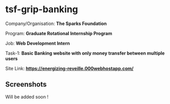 # tsf-grip-banking

Company/Organisation: **The Sparks Foundation**

Program: **Graduate Rotational Internship Program**

Job: **Web Development Intern**

Task-1: **Basic Banking website with only money transfer between multiple users**

Site Link: **https://energizing-reveille.000webhostapp.com/**

## Screenshots

Will be added soon !
